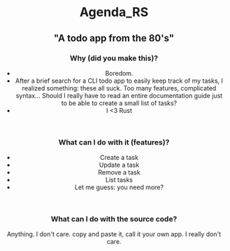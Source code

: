 <h1 align="center">Agenda_RS</h1>
<h2 align="center">"A todo app from the 80's"</h2>

<h3 align="center">Why (did you make this)?</h3>
<ul align="center">
  <li> Boredom. </li>
  <li> After a brief search for a CLI todo app to easily keep track of my tasks, I realized something: these all suck. Too many features, complicated syntax... Should I really have to read an entire documentation guide just to be able to create a small list of tasks? </li>
  <li> I <3 Rust </li>
</ul>
<br>
<h3 align="center">What can I do with it (features)?</h3>
<ul align="center">
  <li> Create a task </li>
  <li> Update a task </li>
  <li> Remove a task </li>
  <li> List tasks </li>
  <li> Let me guess: you need more? </li>
</ul>
<br>
<h3 align="center">What can I do with the source code?</h3>
<p align="center">Anything. I don't care. copy and paste it, call it your own app. I really don't care.</h3>
